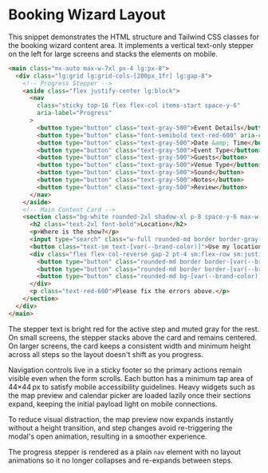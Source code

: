 # Booking Wizard Layout

This snippet demonstrates the HTML structure and Tailwind CSS classes for the booking wizard content area. It implements a vertical text-only stepper on the left for large screens and stacks the elements on mobile.

```html
<main class="mx-auto max-w-7xl px-4 lg:px-8">
  <div class="lg:grid lg:grid-cols-[200px_1fr] lg:gap-8">
    <!-- Progress Stepper -->
    <aside class="flex justify-center lg:block">
      <nav
        class="sticky top-16 flex flex-col items-start space-y-6"
        aria-label="Progress"
      >
        <button type="button" class="text-gray-500">Event Details</button>
        <button type="button" class="font-semibold text-red-600" aria-current="step">Location</button>
        <button type="button" class="text-gray-500">Date &amp; Time</button>
        <button type="button" class="text-gray-500">Event Type</button>
        <button type="button" class="text-gray-500">Guests</button>
        <button type="button" class="text-gray-500">Venue Type</button>
        <button type="button" class="text-gray-500">Sound</button>
        <button type="button" class="text-gray-500">Notes</button>
        <button type="button" class="text-gray-500">Review</button>
      </nav>
    </aside>
    <!-- Main Content Card -->
    <section class="bg-white rounded-2xl shadow-xl p-8 space-y-6 max-w-md mx-auto lg:max-w-none lg:mx-0">
      <h2 class="text-2xl font-bold">Location</h2>
      <p>Where is the show?</p>
      <input type="search" class="w-full rounded-md border border-gray-300 p-2" placeholder="Search address" />
      <button class="text-sm text-[var(--brand-color)]">Use my location</button>
      <div class="flex flex-col-reverse gap-2 pt-4 sm:flex-row sm:justify-end">
        <button type="button" class="rounded-md border border-[var(--brand-color)] px-4 py-2 text-[var(--brand-color)]">Back</button>
        <button type="button" class="rounded-md border border-[var(--brand-color)] px-4 py-2 text-[var(--brand-color)]">Save Draft</button>
        <button type="button" class="rounded-md bg-[var(--brand-color)] px-4 py-2 text-white">Next</button>
      </div>
      <p class="text-red-600">Please fix the errors above.</p>
    </section>
  </div>
</main>
```

The stepper text is bright red for the active step and muted gray for the rest. On small screens, the stepper stacks above the card and remains centered. On larger screens, the card keeps a consistent width and minimum height across all steps so the layout doesn't shift as you progress.

Navigation controls live in a sticky footer so the primary actions remain visible even when the form scrolls. Each button has a minimum tap area of 44×44 px to satisfy mobile accessibility guidelines. Heavy widgets such as the map preview and calendar picker are loaded lazily once their sections expand, keeping the initial payload light on mobile connections.

To reduce visual distraction, the map preview now expands instantly without a height transition, and step changes avoid re-triggering the modal's open animation, resulting in a smoother experience.

The progress stepper is rendered as a plain `nav` element with no layout animations so it no longer collapses and re-expands between steps.

